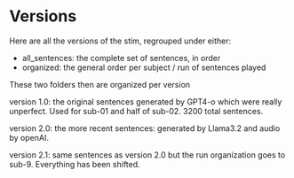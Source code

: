 # Versions


Here are all the versions of the stim, regrouped under either:
- all\_sentences: the complete set of sentences, in order
- organized: the general order per subject / run of sentences played

These two folders then are organized per version

version 1.0: the original sentences generated by GPT4-o which were really unperfect. Used for sub-01 and half of sub-02. 3200 total sentences.

version 2.0: the more recent sentences: generated by Llama3.2 and audio by openAI. 

version 2.1: same sentences as version 2.0 but the run organization goes to sub-9. Everything has been shifted.
